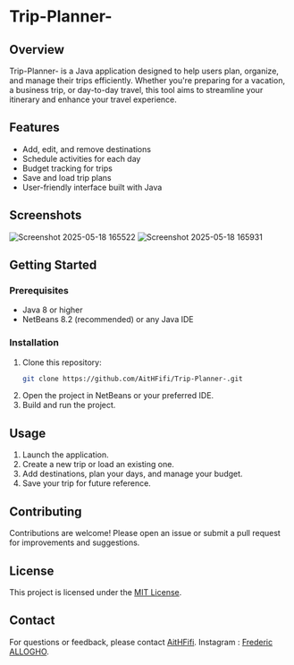 # Trip-Planner-

## Overview

Trip-Planner- is a Java application designed to help users plan, organize, and manage their trips efficiently. Whether you're preparing for a vacation, a business trip, or day-to-day travel, this tool aims to streamline your itinerary and enhance your travel experience.

## Features

- Add, edit, and remove destinations
- Schedule activities for each day
- Budget tracking for trips
- Save and load trip plans
- User-friendly interface built with Java

## Screenshots
![Screenshot 2025-05-18 165522](https://github.com/user-attachments/assets/5f17f0f4-2781-4a8c-a000-794ab478e50f)
![Screenshot 2025-05-18 165931](https://github.com/user-attachments/assets/d9844aa9-fea2-48d7-bf60-b71a0fa8a13a)

## Getting Started

### Prerequisites

- Java 8 or higher
- NetBeans 8.2 (recommended) or any Java IDE

### Installation

1. Clone this repository:
    ```bash
    git clone https://github.com/AitHFifi/Trip-Planner-.git
    ```
2. Open the project in NetBeans or your preferred IDE.
3. Build and run the project.

## Usage

1. Launch the application.
2. Create a new trip or load an existing one.
3. Add destinations, plan your days, and manage your budget.
4. Save your trip for future reference.

## Contributing

Contributions are welcome! Please open an issue or submit a pull request for improvements and suggestions.

## License

This project is licensed under the [MIT License](LICENSE).

## Contact

For questions or feedback, please contact [AitHFifi](https://github.com/AitHFifi).
Instagram : [Frederic ALLOGHO](https://www.instagram.com/alloghofils).
